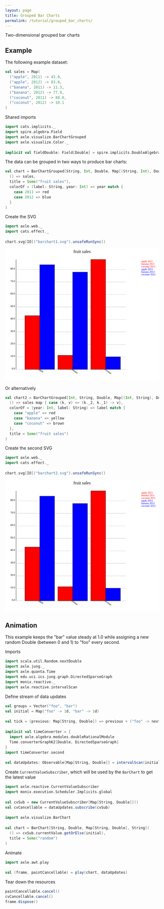 ```yaml
---
layout: page
title: Grouped Bar Charts
permalink: /tutorial/grouped_bar_charts/
---
```


Two-dimensional grouped bar charts

## Example

The following example dataset:

```scala mdoc
val sales = Map(
  ("apple", 2011) -> 43.0,
  ("apple", 2012) -> 83.8,
  ("banana", 2011) -> 11.3,
  ("banana", 2012) -> 77.9,
  ("coconut", 2011) -> 88.0,
  ("coconut", 2012) -> 10.1
)
```

Shared imports

```scala mdoc:silent
import cats.implicits._
import spire.algebra.Field
import axle.visualize.BarChartGrouped
import axle.visualize.Color._

implicit val fieldDouble: Field[Double] = spire.implicits.DoubleAlgebra
```

The data can be grouped in two ways to produce bar charts:

```scala mdoc
val chart = BarChartGrouped[String, Int, Double, Map[(String, Int), Double], String](
  () => sales,
  title = Some("fruit sales"),
  colorOf = (label: String, year: Int) => year match {
    case 2011 => red
    case 2012 => blue
  }
)
```

Create the SVG

```scala mdoc
import axle.web._
import cats.effect._

chart.svg[IO]("barchart1.svg").unsafeRunSync()
```

![barchart1](/tutorial/images/barchart1.svg)

Or alternatively

```scala mdoc
val chart2 = BarChartGrouped[Int, String, Double, Map[(Int, String), Double], String](
  () => sales map { case (k, v) => (k._2, k._1) -> v},
  colorOf = (year: Int, label: String) => label match {
    case "apple" => red
    case "banana" => yellow
    case "coconut" => brown
  },
  title = Some("fruit sales")
)
```

Create the second SVG

```scala mdoc
import axle.web._
import cats.effect._

chart.svg[IO]("barchart2.svg").unsafeRunSync()
```

![barchart2](/tutorial/images/barchart2.svg)

## Animation

This example keeps the "bar" value steady at 1.0 while assigning a new random Double (between 0 and 1) to "foo" every second.

Imports

```scala mdoc:silent
import scala.util.Random.nextDouble
import axle.jung._
import axle.quanta.Time
import edu.uci.ics.jung.graph.DirectedSparseGraph
import monix.reactive._
import axle.reactive.intervalScan
```

Define stream of data updates

```scala mdoc
val groups = Vector("foo", "bar")
val initial = Map("foo" -> 1d, "bar" -> 1d)

val tick = (previous: Map[String, Double]) => previous + ("foo" -> nextDouble)

implicit val timeConverter = {
  import axle.algebra.modules.doubleRationalModule
  Time.converterGraphK2[Double, DirectedSparseGraph]
}
import timeConverter.second

val dataUpdates: Observable[Map[String, Double]] = intervalScan(initial, tick, 1d *: second)
```

Create `CurrentValueSubscriber`, which will be used by the `BarChart` to get the latest value

```scala
import axle.reactive.CurrentValueSubscriber
import monix.execution.Scheduler.Implicits.global

val cvSub = new CurrentValueSubscriber[Map[String, Double]]()
val cvCancellable = dataUpdates.subscribe(cvSub)

import axle.visualize.BarChart

val chart = BarChart[String, Double, Map[String, Double], String](
  () => cvSub.currentValue.getOrElse(initial),
  title = Some("random")
)
```

Animate

```scala
import axle.awt.play

val (frame, paintCancellable) = play(chart, dataUpdates)
```

Tear down the resources

```scala
paintCancellable.cancel()
cvCancellable.cancel()
frame.dispose()
```
